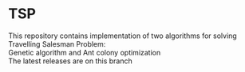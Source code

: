 # TSP
This repository contains implementation of two algorithms for solving Travelling Salesman Problem:  
Genetic algorithm and Ant colony optimization  
The latest releases are on this branch  
